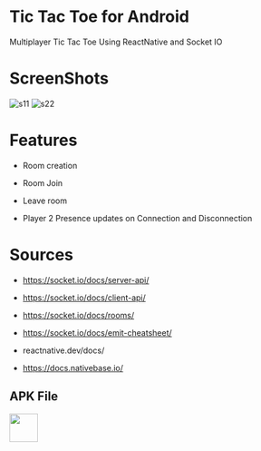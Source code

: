 
# Tic Tac Toe for Android
 Multiplayer Tic Tac Toe Using ReactNative and Socket IO

# ScreenShots
![s11](https://user-images.githubusercontent.com/66527924/97099611-faa36700-16b0-11eb-8f7b-63b5c5a76289.png)    ![s22](https://user-images.githubusercontent.com/66527924/97099612-fc6d2a80-16b0-11eb-9b60-bb704d30bfce.png)


# Features
- Room creation

- Room Join

- Leave room 

- Player 2 Presence updates on Connection and Disconnection

# Sources
- https://socket.io/docs/server-api/

- https://socket.io/docs/client-api/

- https://socket.io/docs/rooms/

- https://socket.io/docs/emit-cheatsheet/

- reactnative.dev/docs/

- https://docs.nativebase.io/

## APK File 
<a href="https://mega.nz/folder/AT5HGapR#_PjMvQkgbi4_KIcifc4yTw"><img src="https://miro.medium.com/max/375/1*TedleCknFgFMFJgXTVjOFg.png" width="50px" height="50px"></a>
